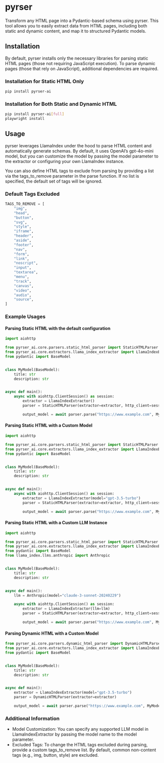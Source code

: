 # pyrser

Transform any HTML page into a Pydantic-based schema using pyrser. This tool allows you to easily extract data from HTML
pages, including both static and dynamic content, and map it to structured Pydantic models.

## Installation

By default, pyrser installs only the necessary libraries for parsing static HTML pages (those not requiring JavaScript
execution). To parse dynamic pages (those that rely on JavaScript), additional dependencies are required.

### Installation for Static HTML Only

```bash
pip install pyrser-ai
```

### Installation for Both Static and Dynamic HTML

```bash
pip install pyrser-ai[full]
playwright install
```

## Usage

pyrser leverages LlamaIndex under the hood to parse HTML content and automatically generate schemas. By default, it uses
OpenAI’s gpt-4o-mini model, but you can customize the model by passing the model parameter to the extractor or
configuring your own LlamaIndex instance.

You can also define HTML tags to exclude from parsing by providing a list via the tags_to_remove parameter in the parse
function. If no list is specified, the default set of tags will be ignored.

### Default Tags Excluded

```python
TAGS_TO_REMOVE = [
    "img",
    "head",
    "button",
    "svg",
    "style",
    "iframe",
    "header",
    "aside",
    "footer",
    "nav",
    "form",
    "link",
    "noscript",
    "input",
    "textarea",
    "menu",
    "track",
    "canvas",
    "video",
    "audio",
    "source",
]
```

### Example Usages

#### Parsing Static HTML with the default configuration

```python
import aiohttp

from pyrser_ai.core.parsers.static_html_parser import StaticHTMLParser
from pyrser_ai.core.extractors.llama_index_extractor import LlamaIndexExtractor
from pydantic import BaseModel


class MyModel(BaseModel):
    title: str
    description: str


async def main():
    async with aiohttp.ClientSession() as session:
        extractor = LlamaIndexExtractor()
        parser = StaticHTMLParser(extractor=extractor, http_client=session)

        output_model = await parser.parse("https://www.example.com", MyModel)
```

#### Parsing Static HTML with a Custom Model

```python
import aiohttp

from pyrser_ai.core.parsers.static_html_parser import StaticHTMLParser
from pyrser_ai.core.extractors.llama_index_extractor import LlamaIndexExtractor
from pydantic import BaseModel


class MyModel(BaseModel):
    title: str
    description: str


async def main():
    async with aiohttp.ClientSession() as session:
        extractor = LlamaIndexExtractor(model="gpt-3.5-turbo")
        parser = StaticHTMLParser(extractor=extractor, http_client=session)

        output_model = await parser.parse("https://www.example.com", MyModel)
```

#### Parsing Static HTML with a Custom LLM Instance

```python
import aiohttp

from pyrser_ai.core.parsers.static_html_parser import StaticHTMLParser
from pyrser_ai.core.extractors.llama_index_extractor import LlamaIndexExtractor
from pydantic import BaseModel
from llama_index.llms.anthropic import Anthropic


class MyModel(BaseModel):
    title: str
    description: str


async def main():
    llm = Anthropic(model="claude-3-sonnet-20240229")

    async with aiohttp.ClientSession() as session:
        extractor = LlamaIndexExtractor(llm=llm)
        parser = StaticHTMLParser(extractor=extractor, http_client=session)

        output_model = await parser.parse("https://www.example.com", MyModel)
```

#### Parsing Dynamic HTML with a Custom Model

```python
from pyrser_ai.core.parsers.dynamic_html_parser import DynamicHTMLParser
from pyrser_ai.core.extractors.llama_index_extractor import LlamaIndexExtractor
from pydantic import BaseModel


class MyModel(BaseModel):
    title: str
    description: str


async def main():
    extractor = LlamaIndexExtractor(model="gpt-3.5-turbo")
    parser = DynamicHTMLParser(extractor=extractor)

    output_model = await parser.parse("https://www.example.com", MyModel)
```

### Additional Information

- Model Customization: You can specify any supported LLM model in LlamaIndexExtractor by passing the model name to the
  model parameter.
- Excluded Tags: To change the HTML tags excluded during parsing, provide a custom tags_to_remove list. By default,
  common non-content tags (e.g., img, button, style) are excluded.